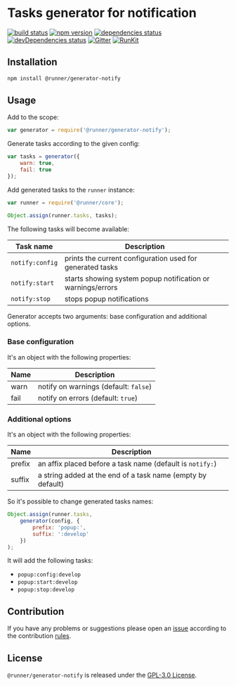 Tasks generator for notification
================================

[![build status](https://img.shields.io/travis/runner/generator-notify.svg?style=flat-square)](https://travis-ci.org/runner/generator-notify)
[![npm version](https://img.shields.io/npm/v/@runner/generator-notify.svg?style=flat-square)](https://www.npmjs.com/package/@runner/generator-notify)
[![dependencies status](https://img.shields.io/david/runner/generator-notify.svg?style=flat-square)](https://david-dm.org/runner/generator-notify)
[![devDependencies status](https://img.shields.io/david/dev/runner/generator-notify.svg?style=flat-square)](https://david-dm.org/runner/generator-notify?type=dev)
[![Gitter](https://img.shields.io/badge/gitter-join%20chat-blue.svg?style=flat-square)](https://gitter.im/DarkPark/runner)
[![RunKit](https://img.shields.io/badge/RunKit-try-yellow.svg?style=flat-square)](https://npm.runkit.com/@runner/generator-notify)


## Installation ##

```bash
npm install @runner/generator-notify
```


## Usage ##

Add to the scope:

```js
var generator = require('@runner/generator-notify');
```

Generate tasks according to the given config:

```js
var tasks = generator({
    warn: true,
    fail: true
});
```

Add generated tasks to the `runner` instance:

```js
var runner = require('@runner/core');

Object.assign(runner.tasks, tasks);
```

The following tasks will become available:

 Task name       | Description
-----------------|-------------
 `notify:config` | prints the current configuration used for generated tasks
 `notify:start`  | starts showing system popup notification or warnings/errors 
 `notify:stop`   | stops popup notifications

Generator accepts two arguments: base configuration and additional options.


### Base configuration ###

It's an object with the following properties:

 Name | Description
------|-------------
 warn | notify on warnings (default: `false`)  
 fail | notify on errors (default: `true`)  


### Additional options ###

It's an object with the following properties:

 Name   | Description
--------|-------------
 prefix | an affix placed before a task name (default is `notify:`)  
 suffix | a string added at the end of a task name (empty by default)
 
So it's possible to change generated tasks names: 

```js
Object.assign(runner.tasks,
    generator(config, {
        prefix: 'popup:',
        suffix: ':develop'
    })
);
```

It will add the following tasks:

* `popup:config:develop` 
* `popup:start:develop`  
* `popup:stop:develop`  
 

## Contribution ##

If you have any problems or suggestions please open an [issue](https://github.com/runner/generator-notify/issues)
according to the contribution [rules](.github/contributing.md).


## License ##

`@runner/generator-notify` is released under the [GPL-3.0 License](http://opensource.org/licenses/GPL-3.0).
